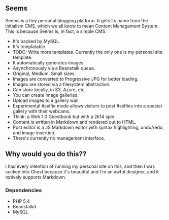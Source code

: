 ## Seems

Seems is a tiny personal blogging platform. It gets its name from the initialism CMS, which we all
know to mean Content Management System. This is because Seems is, in fact, a simple CMS.

* It's backed by MySQL.
* It's templatable.
 * TODO: Write more templates. Currently the only one is my personal site template.
* It automatically generates images.
 * Asynchronously via a Beanstalk queue.
 * Original, Medium, Small sizes.
 * Images are converted to Progressive JPG for better loading.
 * Images are stored via a filesystem abstraction.
  * Can store locally, in S3, Azure, etc.
* You can create image galleries.
 * Upload images to a gallery wall.
 * Experimental #selfie mode allows visitors to post #selfies into a special gallery with their webcams.
  * Think: a Web 1.0 Guestbook but with a 2k14 spin.
* Content is written in Markdown and rendered out to HTML.
 * Post editor is a JS Markdown editor with syntax highlighting, undo/redo, and image insertion.
* There's currently no management interface.

## Why would you do this?? 

I had every intention of running my personal site on this, and then I was sucked into Ghost because
it's beautiful and I'm an awful designer, and it natively supports Markdown.

### Dependencies

* PHP 5.4
* Beanstalkd
* MySQL
